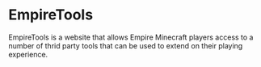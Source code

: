 EmpireTools
===========
EmpireTools is a website that allows Empire Minecraft players access to a number of thrid party tools that can be used to extend on their playing experience.
